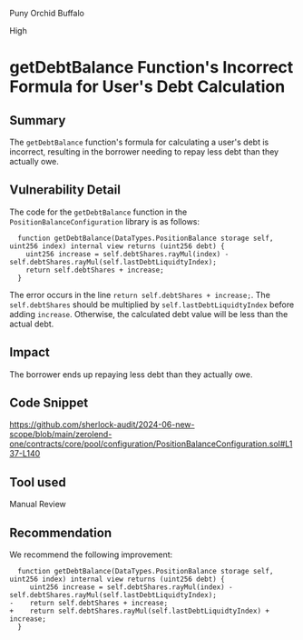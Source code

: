 Puny Orchid Buffalo

High

# getDebtBalance Function's Incorrect Formula for User's Debt Calculation

## Summary
The `getDebtBalance` function's formula for calculating a user's debt is incorrect, resulting in the borrower needing to repay less debt than they actually owe.

## Vulnerability Detail
The code for the `getDebtBalance` function in the `PositionBalanceConfiguration` library is as follows:
```solidity
  function getDebtBalance(DataTypes.PositionBalance storage self, uint256 index) internal view returns (uint256 debt) {
    uint256 increase = self.debtShares.rayMul(index) - self.debtShares.rayMul(self.lastDebtLiquidtyIndex);
    return self.debtShares + increase;
  }
```
The error occurs in the line `return self.debtShares + increase;`. The `self.debtShares` should be multiplied by `self.lastDebtLiquidtyIndex` before adding `increase`. Otherwise, the calculated debt value will be less than the actual debt.

## Impact
The borrower ends up repaying less debt than they actually owe.

## Code Snippet
https://github.com/sherlock-audit/2024-06-new-scope/blob/main/zerolend-one/contracts/core/pool/configuration/PositionBalanceConfiguration.sol#L137-L140

## Tool used
Manual Review

## Recommendation
We recommend the following improvement:
```solidity
  function getDebtBalance(DataTypes.PositionBalance storage self, uint256 index) internal view returns (uint256 debt) {
     uint256 increase = self.debtShares.rayMul(index) - self.debtShares.rayMul(self.lastDebtLiquidtyIndex);
-    return self.debtShares + increase;
+    return self.debtShares.rayMul(self.lastDebtLiquidtyIndex) + increase;
  }
```